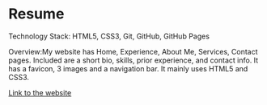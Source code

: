 # Resume
Technology Stack:
HTML5,
CSS3,
Git,
GitHub,
GitHub Pages

Overview:My website has Home, Experience, About Me, Services, Contact pages. Included are a short bio, skills, prior experience, and contact info. It has a favicon, 3 images and a navigation bar. It mainly uses HTML5 and CSS3.

[Link to the website](https://pfang12.github.io/Resume/index.html)
